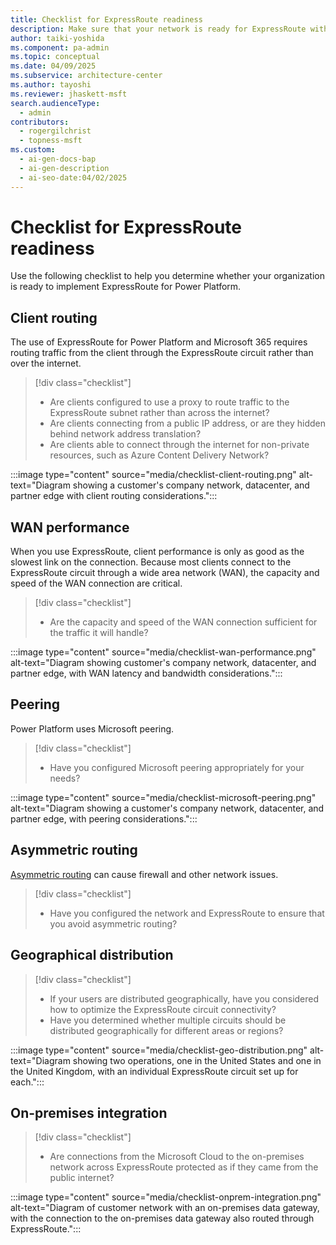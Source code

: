 ```yaml
---
title: Checklist for ExpressRoute readiness
description: Make sure that your network is ready for ExpressRoute with this checklist, which addresses routing, peering, and geographical distribution for optimal performance.
author: taiki-yoshida
ms.component: pa-admin
ms.topic: conceptual
ms.date: 04/09/2025
ms.subservice: architecture-center
ms.author: tayoshi
ms.reviewer: jhaskett-msft
search.audienceType:
  - admin
contributors:
  - rogergilchrist
  - topness-msft
ms.custom:
  - ai-gen-docs-bap
  - ai-gen-description
  - ai-seo-date:04/02/2025
---
```


# Checklist for ExpressRoute readiness

Use the following checklist to help you determine whether your organization is ready to implement ExpressRoute for Power Platform.

## Client routing

The use of ExpressRoute for Power Platform and Microsoft 365 requires routing traffic from the client through the ExpressRoute circuit rather than over the internet.

> [!div class="checklist"]
>
> * Are clients configured to use a proxy to route traffic to the ExpressRoute subnet rather than across the internet?
> * Are clients connecting from a public IP address, or are they hidden behind network address translation?
> * Are clients able to connect through the internet for non-private resources, such as Azure Content Delivery Network?

:::image type="content" source="media/checklist-client-routing.png" alt-text="Diagram showing a customer's company network, datacenter, and partner edge with client routing considerations.":::

## WAN performance

When you use ExpressRoute, client performance is only as good as the slowest link on the connection. Because most clients connect to the ExpressRoute circuit through a wide area network (WAN), the capacity and speed of the WAN connection are critical.

> [!div class="checklist"]
>
> * Are the capacity and speed of the WAN connection sufficient for the traffic it will handle?

:::image type="content" source="media/checklist-wan-performance.png" alt-text="Diagram showing customer's company network, datacenter, and partner edge, with WAN latency and bandwidth considerations.":::

## Peering

Power Platform uses Microsoft peering.

> [!div class="checklist"]
>
> * Have you configured Microsoft peering appropriately for your needs?

:::image type="content" source="media/checklist-microsoft-peering.png" alt-text="Diagram showing a customer's company network, datacenter, and partner edge, with peering considerations.":::

## Asymmetric routing

[Asymmetric routing](planning-expressroute.md#avoid-asymmetric-routing) can cause firewall and other network issues.

> [!div class="checklist"]
>
> * Have you configured the network and ExpressRoute to ensure that you avoid asymmetric routing?

## Geographical distribution

> [!div class="checklist"]
>
> * If your users are distributed geographically, have you considered how to optimize the ExpressRoute circuit connectivity?  
> * Have you determined whether multiple circuits should be distributed geographically for different areas or regions?  

:::image type="content" source="media/checklist-geo-distribution.png" alt-text="Diagram showing two operations, one in the United States and one in the United Kingdom, with an individual ExpressRoute circuit set up for each.":::  

## On-premises integration

> [!div class="checklist"]
>
> * Are connections from the Microsoft Cloud to the on-premises network across ExpressRoute protected as if they came from the public internet?

:::image type="content" source="media/checklist-onprem-integration.png" alt-text="Diagram of customer network with an on-premises data gateway, with the connection to the on-premises data gateway also routed through ExpressRoute.":::
